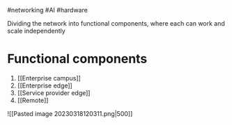 #networking #AI #hardware 

Dividing the network into functional components, where each can work and scale independently

# Functional components
1. [[Enterprise campus]]
2. [[Enterprise edge]]
3. [[Service provider edge]]
4. [[Remote]]

![[Pasted image 20230318120311.png|500]]





